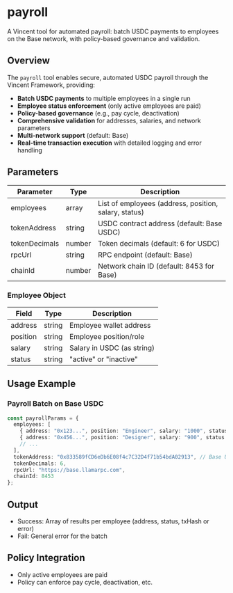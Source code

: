 # payroll

A Vincent tool for automated payroll: batch USDC payments to employees on the Base network, with policy-based governance and validation.

## Overview

The `payroll` tool enables secure, automated USDC payroll through the Vincent Framework, providing:

- **Batch USDC payments** to multiple employees in a single run
- **Employee status enforcement** (only active employees are paid)
- **Policy-based governance** (e.g., pay cycle, deactivation)
- **Comprehensive validation** for addresses, salaries, and network parameters
- **Multi-network support** (default: Base)
- **Real-time transaction execution** with detailed logging and error handling

## Parameters

| Parameter      | Type    | Description                                      |
|---------------|---------|--------------------------------------------------|
| employees     | array   | List of employees (address, position, salary, status) |
| tokenAddress  | string  | USDC contract address (default: Base USDC)       |
| tokenDecimals | number  | Token decimals (default: 6 for USDC)             |
| rpcUrl        | string  | RPC endpoint (default: Base)                     |
| chainId       | number  | Network chain ID (default: 8453 for Base)        |

### Employee Object
| Field    | Type   | Description                |
|----------|--------|----------------------------|
| address  | string | Employee wallet address    |
| position | string | Employee position/role     |
| salary   | string | Salary in USDC (as string) |
| status   | string | "active" or "inactive"     |

## Usage Example

### Payroll Batch on Base USDC
```typescript
const payrollParams = {
  employees: [
    { address: "0x123...", position: "Engineer", salary: "1000", status: "active" },
    { address: "0x456...", position: "Designer", salary: "900", status: "inactive" },
    // ...
  ],
  tokenAddress: "0x833589fCD6eDb6E08f4c7C32D4f71b54bdA02913", // Base USDC
  tokenDecimals: 6,
  rpcUrl: "https://base.llamarpc.com",
  chainId: 8453
};
```

## Output

- Success: Array of results per employee (address, status, txHash or error)
- Fail: General error for the batch

## Policy Integration

- Only active employees are paid
- Policy can enforce pay cycle, deactivation, etc.